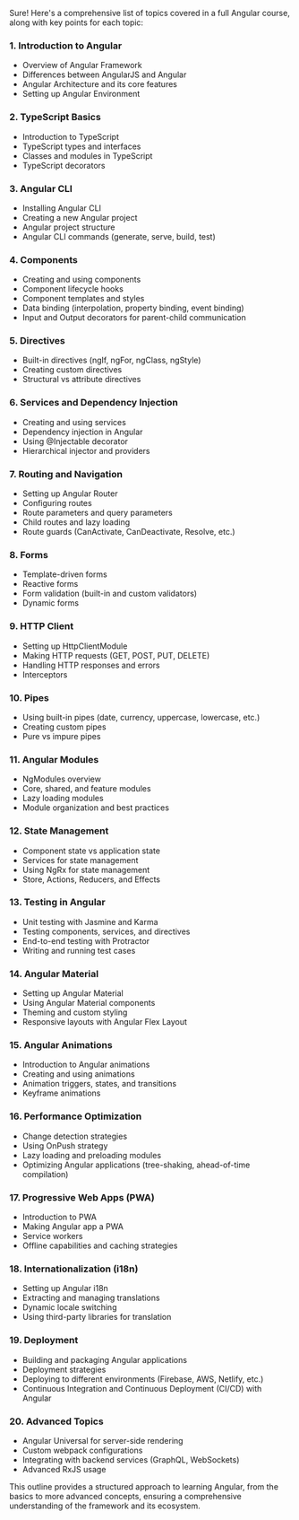 Sure! Here's a comprehensive list of topics covered in a full Angular course, along with key points for each topic:

### 1. **Introduction to Angular**
   - Overview of Angular Framework
   - Differences between AngularJS and Angular
   - Angular Architecture and its core features
   - Setting up Angular Environment

### 2. **TypeScript Basics**
   - Introduction to TypeScript
   - TypeScript types and interfaces
   - Classes and modules in TypeScript
   - TypeScript decorators

### 3. **Angular CLI**
   - Installing Angular CLI
   - Creating a new Angular project
   - Angular project structure
   - Angular CLI commands (generate, serve, build, test)

### 4. **Components**
   - Creating and using components
   - Component lifecycle hooks
   - Component templates and styles
   - Data binding (interpolation, property binding, event binding)
   - Input and Output decorators for parent-child communication

### 5. **Directives**
   - Built-in directives (ngIf, ngFor, ngClass, ngStyle)
   - Creating custom directives
   - Structural vs attribute directives

### 6. **Services and Dependency Injection**
   - Creating and using services
   - Dependency injection in Angular
   - Using @Injectable decorator
   - Hierarchical injector and providers

### 7. **Routing and Navigation**
   - Setting up Angular Router
   - Configuring routes
   - Route parameters and query parameters
   - Child routes and lazy loading
   - Route guards (CanActivate, CanDeactivate, Resolve, etc.)

### 8. **Forms**
   - Template-driven forms
   - Reactive forms
   - Form validation (built-in and custom validators)
   - Dynamic forms

### 9. **HTTP Client**
   - Setting up HttpClientModule
   - Making HTTP requests (GET, POST, PUT, DELETE)
   - Handling HTTP responses and errors
   - Interceptors

### 10. **Pipes**
   - Using built-in pipes (date, currency, uppercase, lowercase, etc.)
   - Creating custom pipes
   - Pure vs impure pipes

### 11. **Angular Modules**
   - NgModules overview
   - Core, shared, and feature modules
   - Lazy loading modules
   - Module organization and best practices

### 12. **State Management**
   - Component state vs application state
   - Services for state management
   - Using NgRx for state management
   - Store, Actions, Reducers, and Effects

### 13. **Testing in Angular**
   - Unit testing with Jasmine and Karma
   - Testing components, services, and directives
   - End-to-end testing with Protractor
   - Writing and running test cases

### 14. **Angular Material**
   - Setting up Angular Material
   - Using Angular Material components
   - Theming and custom styling
   - Responsive layouts with Angular Flex Layout

### 15. **Angular Animations**
   - Introduction to Angular animations
   - Creating and using animations
   - Animation triggers, states, and transitions
   - Keyframe animations

### 16. **Performance Optimization**
   - Change detection strategies
   - Using OnPush strategy
   - Lazy loading and preloading modules
   - Optimizing Angular applications (tree-shaking, ahead-of-time compilation)

### 17. **Progressive Web Apps (PWA)**
   - Introduction to PWA
   - Making Angular app a PWA
   - Service workers
   - Offline capabilities and caching strategies

### 18. **Internationalization (i18n)**
   - Setting up Angular i18n
   - Extracting and managing translations
   - Dynamic locale switching
   - Using third-party libraries for translation

### 19. **Deployment**
   - Building and packaging Angular applications
   - Deployment strategies
   - Deploying to different environments (Firebase, AWS, Netlify, etc.)
   - Continuous Integration and Continuous Deployment (CI/CD) with Angular

### 20. **Advanced Topics**
   - Angular Universal for server-side rendering
   - Custom webpack configurations
   - Integrating with backend services (GraphQL, WebSockets)
   - Advanced RxJS usage

This outline provides a structured approach to learning Angular, from the basics to more advanced concepts, ensuring a comprehensive understanding of the framework and its ecosystem.